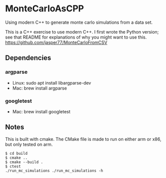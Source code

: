 # MonteCarloAsCPP
Using modern C++ to generate monte carlo simulations from a data set.

This is a C++ exercise to use modern C++. I first wrote the Python version; see that
README for explanations of why you might want to use this.
https://github.com/jasper77/MonteCarloFromCSV


## Dependencies
### argparse
* Linux: sudo apt install libargparse-dev
* Mac: brew install argparse

### googletest
* Mac: brew install googletest

## Notes
This is built with cmake. The CMake file is made to run on either arm or x86, but only tested
on arm.

```
$ cd build
$ cmake ..
$ cmake --build .
$ ctest
./run_mc_simulations ./run_mc_simulations -h
```